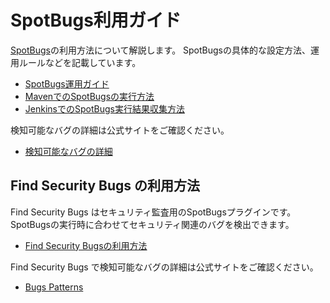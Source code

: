 # SpotBugs利用ガイド

[SpotBugs](http://spotbugs.readthedocs.io/ja/latest/index.html)の利用方法について解説します。 SpotBugsの具体的な設定方法、運用ルールなどを記載しています。

- [SpotBugs運用ガイド](./Ops-Rule.md)
- [MavenでのSpotBugsの実行方法](./Maven-settings.md)
- [JenkinsでのSpotBugs実行結果収集方法](./Jenkins-settings.md)

検知可能なバグの詳細は公式サイトをご確認ください。

- [検知可能なバグの詳細](http://spotbugs.readthedocs.io/ja/latest/bugDescriptions.html)

## Find Security Bugs の利用方法

Find Security Bugs はセキュリティ監査用のSpotBugsプラグインです。
SpotBugsの実行時に合わせてセキュリティ関連のバグを検出できます。

- [Find Security Bugsの利用方法](./find-sec-bugs.md)

Find Security Bugs で検知可能なバグの詳細は公式サイトをご確認ください。

- [Bugs Patterns](https://find-sec-bugs.github.io/bugs_ja.htm)
